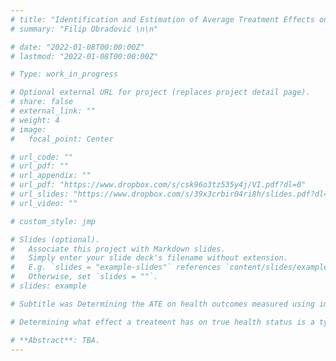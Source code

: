 ```yaml
---
# title: "Identification and Estimation of Average Treatment Effects on Health Status in RCTs"
# summary: "Filip Obradović \n\n"

# date: "2022-01-08T00:00:00Z"
# lastmod: "2022-01-08T00:00:00Z"

# Type: work_in_progress

# Optional external URL for project (replaces project detail page).
# share: false
# external_link: ""
# weight: 4
# image:
#   focal_point: Center

# url_code: ""
# url_pdf: ""
# url_appendix: ""
# url_pdf: "https://www.dropbox.com/s/csk96o3tz535y4j/VI.pdf?dl=0"
# url_slides: "https://www.dropbox.com/s/39x3crbir04ri8h/slides.pdf?dl=0"
# url_video: ""

# custom_style: jmp

# Slides (optional).
#   Associate this project with Markdown slides.
#   Simply enter your slide deck's filename without extension.
#   E.g. `slides = "example-slides"` references `content/slides/example-slides.md`.
#   Otherwise, set `slides = ""`.
# slides: example

# Subtitle was Determining the ATE on health outcomes measured using imperfect diagnostic tests in randomized controlled trials.

# Determining what effect a treatment has on true health status is a typical research goal. Since health status is inherently unobservable, it is routinely replaced  # with a diagnostic test result. Measurement of average treatment effects (ATE) on the health status in randomized controlled trials requires that the status and test # results are equal for every unit of observation. When this assumption fails, ATE is not identified. I show how the ATE may be recovered using perfect or approximate # knowledge of the test performance. I demonstrate how inference may be performed in both cases and provide empirical examples.

# **Abstract**: TBA.
---
```

